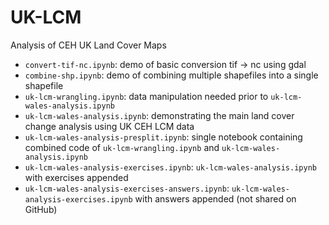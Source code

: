 # UK-LCM
Analysis of CEH UK Land Cover Maps

- `convert-tif-nc.ipynb`: demo of basic conversion tif -> nc using gdal
- `combine-shp.ipynb`: demo of combining multiple shapefiles into a single shapefile
- `uk-lcm-wrangling.ipynb`: data manipulation needed prior to `uk-lcm-wales-analysis.ipynb`
- `uk-lcm-wales-analysis.ipynb`: demonstrating the main land cover change analysis using UK CEH LCM data
- `uk-lcm-wales-analysis-presplit.ipynb`: single notebook containing combined code of `uk-lcm-wrangling.ipynb` and `uk-lcm-wales-analysis.ipynb`  
- `uk-lcm-wales-analysis-exercises.ipynb`: `uk-lcm-wales-analysis.ipynb` with exercises appended
- `uk-lcm-wales-analysis-exercises-answers.ipynb`: `uk-lcm-wales-analysis-exercises.ipynb` with answers appended (not shared on GitHub)
